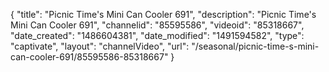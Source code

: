 {
    "title": "Picnic Time's Mini Can Cooler 691",
    "description": "Picnic Time's Mini Can Cooler 691",
    "channelid": "85595586",
    "videoid": "85318667",
    "date_created": "1486604381",
    "date_modified": "1491594582",
    "type": "captivate",
    "layout": "channelVideo",
    "url": "\/seasonal\/picnic-time-s-mini-can-cooler-691\/85595586-85318667"
}